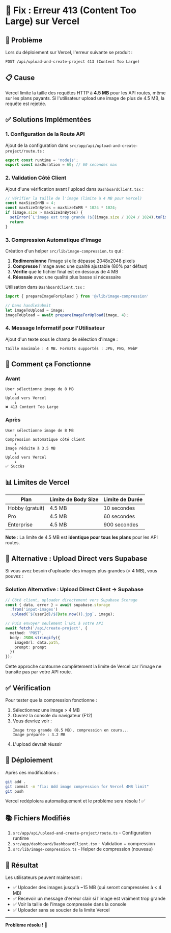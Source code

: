 # 🔧 Fix : Erreur 413 (Content Too Large) sur Vercel

## 🔴 Problème

Lors du déploiement sur Vercel, l'erreur suivante se produit :

```
POST /api/upload-and-create-project 413 (Content Too Large)
```

## 📋 Cause

Vercel limite la taille des requêtes HTTP à **4.5 MB** pour les API routes, même sur les plans payants. Si l'utilisateur upload une image de plus de 4.5 MB, la requête est rejetée.

## ✅ Solutions Implémentées

### 1. Configuration de la Route API

Ajout de la configuration dans `src/app/api/upload-and-create-project/route.ts` :

```typescript
export const runtime = 'nodejs';
export const maxDuration = 60; // 60 secondes max
```

### 2. Validation Côté Client

Ajout d'une vérification avant l'upload dans `DashboardClient.tsx` :

```typescript
// Vérifier la taille de l'image (limite à 4 MB pour Vercel)
const maxSizeInMB = 4;
const maxSizeInBytes = maxSizeInMB * 1024 * 1024;
if (image.size > maxSizeInBytes) {
  setError(`L'image est trop grande (${(image.size / 1024 / 1024).toFixed(2)} MB). Limite : ${maxSizeInMB} MB.`)
  return
}
```

### 3. Compression Automatique d'Image

Création d'un helper `src/lib/image-compression.ts` qui :

1. **Redimensionne** l'image si elle dépasse 2048x2048 pixels
2. **Compresse** l'image avec une qualité ajustable (80% par défaut)
3. **Vérifie** que le fichier final est en dessous de 4 MB
4. **Réessaie** avec une qualité plus basse si nécessaire

Utilisation dans `DashboardClient.tsx` :

```typescript
import { prepareImageForUpload } from '@/lib/image-compression'

// Dans handleSubmit
let imageToUpload = image;
imageToUpload = await prepareImageForUpload(image, 4);
```

### 4. Message Informatif pour l'Utilisateur

Ajout d'un texte sous le champ de sélection d'image :

```
Taille maximale : 4 MB. Formats supportés : JPG, PNG, WebP
```

## 🎯 Comment ça Fonctionne

### Avant
```
User sélectionne image de 8 MB
    ↓
Upload vers Vercel
    ↓
❌ 413 Content Too Large
```

### Après
```
User sélectionne image de 8 MB
    ↓
Compression automatique côté client
    ↓
Image réduite à 3.5 MB
    ↓
Upload vers Vercel
    ↓
✅ Succès
```

## 📊 Limites de Vercel

| Plan | Limite de Body Size | Limite de Durée |
|------|---------------------|-----------------|
| Hobby (gratuit) | 4.5 MB | 10 secondes |
| Pro | 4.5 MB | 60 secondes |
| Enterprise | 4.5 MB | 900 secondes |

**Note** : La limite de 4.5 MB est **identique pour tous les plans** pour les API routes.

## 🔄 Alternative : Upload Direct vers Supabase

Si vous avez besoin d'uploader des images plus grandes (> 4 MB), vous pouvez :

### Solution Alternative : Upload Direct Client → Supabase

```typescript
// Côté client, uploader directement vers Supabase Storage
const { data, error } = await supabase.storage
  .from('input-images')
  .upload(`${userId}/${Date.now()}.jpg`, image);

// Puis envoyer seulement l'URL à votre API
await fetch('/api/create-project', {
  method: 'POST',
  body: JSON.stringify({
    imageUrl: data.path,
    prompt: prompt
  })
});
```

Cette approche contourne complètement la limite de Vercel car l'image ne transite pas par votre API route.

## ✅ Vérification

Pour tester que la compression fonctionne :

1. Sélectionnez une image > 4 MB
2. Ouvrez la console du navigateur (F12)
3. Vous devriez voir :
   ```
   Image trop grande (8.5 MB), compression en cours...
   Image préparée : 3.2 MB
   ```
4. L'upload devrait réussir

## 🚀 Déploiement

Après ces modifications :

```bash
git add .
git commit -m "fix: Add image compression for Vercel 4MB limit"
git push
```

Vercel redéploiera automatiquement et le problème sera résolu ! ✅

## 📚 Fichiers Modifiés

1. `src/app/api/upload-and-create-project/route.ts` - Configuration runtime
2. `src/app/dashboard/DashboardClient.tsx` - Validation + compression
3. `src/lib/image-compression.ts` - Helper de compression (nouveau)

## 🎉 Résultat

Les utilisateurs peuvent maintenant :
- ✅ Uploader des images jusqu'à ~15 MB (qui seront compressées à < 4 MB)
- ✅ Recevoir un message d'erreur clair si l'image est vraiment trop grande
- ✅ Voir la taille de l'image compressée dans la console
- ✅ Uploader sans se soucier de la limite Vercel

---

**Problème résolu ! 🎉**

